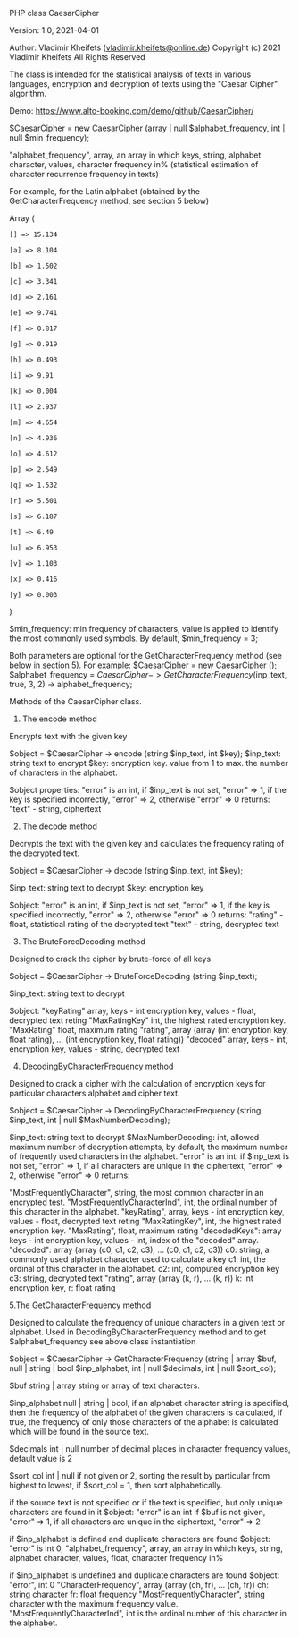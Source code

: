 PHP class CaesarCipher

Version: 1.0, 2021-04-01

Author: Vladimir Kheifets (vladimir.kheifets@online.de)
Copyright (c) 2021 Vladimir Kheifets All Rights Reserved

The class is intended for the statistical analysis of texts in various languages,
encryption and decryption of texts using the "Caesar Cipher" algorithm.
 
Demo:
https://www.alto-booking.com/demo/github/CaesarCipher/

$CaesarСipher = new CaesarCipher (array | null $alphabet_frequency, int | null $min_frequency);

"alphabet_frequency", array, an array in which keys, string, alphabet character,
values, character frequency in% (statistical estimation of character recurrence frequency in texts)

For example, for the Latin alphabet (obtained by the GetCharacterFrequency method, see section 5 below)

Array
(
    
    [] => 15.134
    
    [a] => 8.104
    
    [b] => 1.502
    
    [c] => 3.341
    
    [d] => 2.161
    
    [e] => 9.741
    
    [f] => 0.817
    
    [g] => 0.919
    
    [h] => 0.493
    
    [i] => 9.91
    
    [k] => 0.004
    
    [l] => 2.937
    
    [m] => 4.654
    
    [n] => 4.936
    
    [o] => 4.612
    
    [p] => 2.549
    
    [q] => 1.532
    
    [r] => 5.501
    
    [s] => 6.187
    
    [t] => 6.49
    
    [u] => 6.953
    
    [v] => 1.103
    
    [x] => 0.416
    
    [y] => 0.003
)

$min_frequency: min frequency of characters, value is applied
to identify the most commonly used symbols. By default, $min_frequency = 3;

Both parameters are optional for the GetCharacterFrequency method (see below in section 5).
For example:
$CaesarCipher = new CaesarCipher ();
$alphabet_frequency = $CaesarСipher -> GetCharacterFrequency ($inp_text, true, 3, 2) -> alphabet_frequency;


Methods of the CaesarCipher class.

1. The encode method

Encrypts text with the given key

$object = $CaesarСipher -> encode (string $inp_text, int $key);
$inp_text: string text to encrypt
$key: encryption key. value from 1 to max. the number of characters in the alphabet.

$object properties:
"error" is an int,
if $inp_text is not set, "error" => 1,
if the key is specified incorrectly, "error" => 2,
otherwise "error" => 0 returns:
"text" - string, ciphertext

2. The decode method

Decrypts the text with the given key and calculates the frequency rating of the decrypted text.

$object = $CaesarСipher -> decode (string $inp_text, int $key);

$inp_text: string text to decrypt
$key: encryption key

$object:
"error" is an int,
if $inp_text is not set, "error" => 1,
if the key is specified incorrectly, "error" => 2,
otherwise "error" => 0 returns:
"rating" - float, statistical rating of the decrypted text
"text" - string, decrypted text

3. The BruteForceDecoding method

Designed to crack the cipher by brute-force of all keys

$object = $CaesarСipher -> BruteForceDecoding (string $inp_text);

$inp_text: string text to decrypt

$object:
"keyRating" array, keys - int encryption key, values ​​- float, decrypted text reting
"MaxRatingKey" int, the highest rated encryption key.
"MaxRating" float, maximum rating
"rating", array (array (int encryption key, float rating), ... (int encryption key, float rating))
"decoded" array, keys - int, encryption key, values ​​- string, decrypted text

4. DecodingByCharacterFrequency method

Designed to crack a cipher with the calculation of encryption keys for particular characters
alphabet and cipher text.

$object = $CaesarCipher -> DecodingByCharacterFrequency (string $inp_text, int | null $MaxNumberDecoding);

$inp_text: string text to decrypt
$MaxNumberDecoding: int, allowed maximum number of decryption attempts,
by default, the maximum number of frequently used characters in the alphabet.
"error" is an int:
if $inp_text is not set, "error" => 1,
if all characters are unique in the ciphertext, "error" => 2,
otherwise "error" => 0 returns:

"MostFrequentlyCharacter", string, the most common character in an encrypted test.
"MostFrequentlyCharacterInd", int, the ordinal number of this character in the alphabet.
"keyRating", array, keys - int encryption key, values ​​- float, decrypted text reting
"MaxRatingKey", int, the highest rated encryption key.
"MaxRating", float, maximum rating
"decodedKeys": array keys - int encryption key, values ​​- int, index of the "decoded" array.
"decoded": array (array (c0, c1, c2, c3), ... (c0, c1, c2, c3))
c0: string, a commonly used alphabet character used to calculate a key
c1: int, the ordinal of this character in the alphabet.
c2: int, computed encryption key
c3: string, decrypted text
"rating", array (array (k, r), ... (k, r))
k: int encryption key,
r: float rating


5.The GetCharacterFrequency method

Designed to calculate the frequency of unique characters in a given text or alphabet.
Used in DecodingByCharacterFrequency method and to get $alphabet_frequency
see above class instantiation

$object = $CaesarСipher -> GetCharacterFrequency (string | array $buf, null | string | bool $inp_alphabet,
 int | null $decimals, int | null $sort_col);

$buf string | array string or array of text characters.

$inp_alphabet null | string | bool, if an alphabet character string is specified,
then the frequency of the alphabet of the given characters is calculated,
if true, the frequency of only those characters of the alphabet is calculated
which will be found in the source text.

$decimals int | null number of decimal places in character frequency values,
 default value is 2

$sort_col int | null if not given or 2, sorting the result by particular from highest to lowest,
if $sort_col = 1, then sort alphabetically.

if the source text is not specified or if the text is specified, but only unique characters are found in it
$object:
"error" is an int
if $buf is not given, "error" => 1,
if all characters are unique in the ciphertext, "error" => 2

if $inp_alphabet is defined and duplicate characters are found
$object:
"error" is int 0,
"alphabet_frequency", array, an array in which keys, string, alphabet character,
values, float, character frequency in%

if $inp_alphabet is undefined and duplicate characters are found
$object:
"error", int 0
"CharacterFrequency", array (array (ch, fr), ... (ch, fr))
ch: string character
fr: float frequency
"MostFrequentlyCharacter", string character with the maximum frequency value.
"MostFrequentlyCharacterInd", int is the ordinal number of this character in the alphabet.
